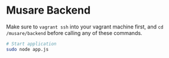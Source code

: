 # Musare Backend

Make sure to `vagrant ssh` into your vagrant machine first, and `cd /musare/backend` before calling any of these commands.

``` bash
# Start application
sudo node app.js
```

